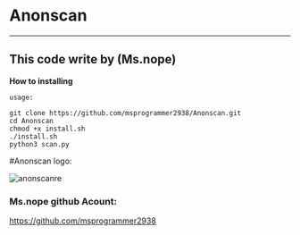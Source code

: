 # Anonscan
--------------
This code write by (Ms.nope)
--------------
**How to installing**
```
usage:

git clone https://github.com/msprogrammer2938/Anonscan.git
cd Anonscan
chmod +x install.sh
./install.sh
python3 scan.py
```

#Anonscan logo:

![anonscanre](https://user-images.githubusercontent.com/78996423/112438786-ed48e200-8d0d-11eb-8171-bc2b1ff9e60e.png)

### Ms.nope github Acount:
https://github.com/msprogrammer2938

